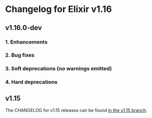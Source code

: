# Changelog for Elixir v1.16

## v1.16.0-dev

### 1. Enhancements

### 2. Bug fixes

### 3. Soft deprecations (no warnings emitted)

### 4. Hard deprecations

## v1.15

The CHANGELOG for v1.15 releases can be found [in the v1.15 branch](https://github.com/elixir-lang/elixir/blob/v1.15/CHANGELOG.md).
